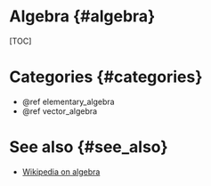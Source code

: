 Algebra {#algebra}
=======

[TOC]


Categories {#categories}
==========
- @ref elementary_algebra
- @ref vector_algebra


See also {#see_also}
========
- [Wikipedia on algebra](https://en.wikipedia.org/wiki/Algebra)

